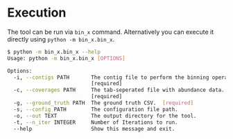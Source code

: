# Execution

The tool can be run via `bin_x` command. Alternatively you can execute it directly using `python -m bin_x.bin_x`.

```bash
$ python -m bin_x.bin_x --help
Usage: python -m bin_x.bin_x [OPTIONS]

Options:
  -i, --contigs PATH       The contig file to perform the binning operation.
                           [required]
  -c, --coverages PATH     The tab-seperated file with abundance data.
                           [required]
  -g, --ground_truth PATH  The ground truth CSV.  [required]
  -s, --config PATH        The configuration file path.
  -o, --out TEXT           The output directory for the tool.
  -t, --n_iter INTEGER     Number of Iterations to run.
  --help                   Show this message and exit.
```
